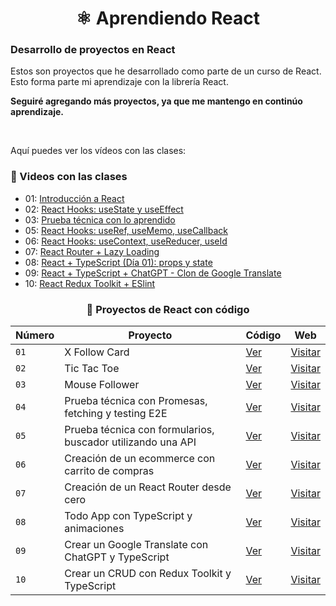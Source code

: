 <div align='center'>

# ⚛️ Aprendiendo React

</div>

### Desarrollo de proyectos en React

Estos son proyectos que he desarrollado como parte de un curso de React. Esto forma parte mi aprendizaje con la librería React.

**Seguiré agregando más proyectos, ya que me mantengo en continúo aprendizaje.**

<br>

Aquí puedes ver los vídeos con las clases:

### 🎥 Videos con las clases

- 01: [Introducción a React](https://www.youtube.com/watch?v=7iobxzd_2wY)
- 02: [React Hooks: useState y useEffect](https://www.youtube.com/watch?v=qkzcjwnueLA&feature=youtu.be)
- 03: [Prueba técnica con lo aprendido](https://www.youtube.com/watch?v=XYpadB4VadY&feature=youtu.be)
- 05: [React Hooks: useRef, useMemo, useCallback](https://youtu.be/GOEiMwDJ3lc)
- 06: [React Hooks: useContext, useReducer, useId](https://www.youtube.com/watch?v=B9tDYAZZxcE)
- 07: [React Router + Lazy Loading](https://www.youtube.com/watch?v=K2NcGYajvY4)
- 08: [React + TypeScript (Día 01): props y state](https://www.youtube.com/watch?v=4lAYfsq-2TE)
- 09: [React + TypeScript + ChatGPT - Clon de Google Translate](https://www.youtube.com/watch?v=kZhabulNCUc)
- 10: [React Redux Toolkit + ESlint](https://www.youtube.com/watch?v=bEEjuwujbbU)

<div align='center'>

### 🍂 Proyectos de React con código

| Número | Proyecto                                                    | Código                             | Web                                                                 |
| ------ | ----------------------------------------------------------- | ---------------------------------- | ------------------------------------------------------------------- |
| `01`   | X Follow Card                                               | [Ver](01-x-follow-card/)           | [Visitar](https://x-follow-card-abraham.netlify.app/)               |
| `02`   | Tic Tac Toe                                                 | [Ver](02-tic-tac-toe/)             | [Visitar](https://tic-tac-toe-abraham.netlify.app/)                 |
| `03`   | Mouse Follower                                              | [Ver](03-mouse-follower)           | [Visitar](https://mouse-follower-abraham.netlify.app/)              |
| `04`   | Prueba técnica con Promesas, fetching y testing E2E         | [Ver](04-react-prueba-tecnica)     | [Visitar](https://prueba-tecnica-abraham.netlify.app/)              |
| `05`   | Prueba técnica con formularios, buscador utilizando una API | [Ver](05-react-buscador-peliculas) | [Visitar](https://movies-search-abraham.netlify.app/)               |
| `06`   | Creación de un ecommerce con carrito de compras             | [Ver](06-shopping-cart)            | [Visitar](https://shopping-cart-abraham.netlify.app/)               |
| `07`   | Creación de un React Router desde cero                      | [Ver](07-abraham-router)           | [Visitar](https://www.npmjs.com/package/abraham-router)             |
| `08`   | Todo App con TypeScript y animaciones                       | [Ver](08-todo-app-ts)              | [Visitar](https://todoapp-ts-abraham.netlify.app/)                  |
| `09`   | Crear un Google Translate con ChatGPT y TypeScript          | [Ver](09-google-translate-clone/)  | [Visitar](https://google-translate-clone-abrahamgalue.netlify.app/) |
| `10`   | Crear un CRUD con Redux Toolkit y TypeScript                | [Ver](10-crud-react-redux/)        | [Visitar](https://crud-react-redux-abrahamgalue.netlify.app/)       |

</div>

